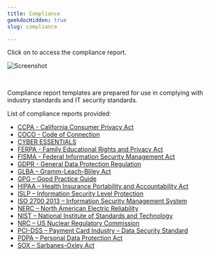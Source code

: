 ```yaml
---
title: Compliance
geekdocHidden: true
slug: compliance

---
```


Click on <Compliance> to access the compliance report.

![Screenshot](/cloud_vista/siem/images/compliance.png)

&nbsp;

Compliance report templates are prepared for use in complying with industry standards and IT security standards. 


List of compliance reports provided:

* <a href="/cloud_vista/siem/reports/compliance/ccpa">CCPA - California Consumer Privacy Act</a>
* <a href="/cloud_vista/siem/reports/compliance/coco">COCO - Code of Connection</a>
* <a href="/cloud_vista/siem/reports/compliance/cyberessentials">CYBER ESSENTIALS</a>
* <a href="/cloud_vista/siem/reports/compliance/ferpa">FERPA - Family Educational Rights and Privacy Act</a>
* <a href="/cloud_vista/siem/reports/compliance/fisma">FISMA - Federal Information Security Management Act</a>
* <a href="/cloud_vista/siem/reports/compliance/gdpr">GDPR - General Data Protection Regulation</a>
* <a href="/cloud_vista/siem/reports/compliance/glba">GLBA – Gramm-Leach-Bliley Act</a>
* <a href="/cloud_vista/siem/reports/compliance/gpg">GPG – Good Practice Guide</a>
* <a href="/cloud_vista/siem/reports/compliance/hipaa">HIPAA – Health Insurance Portability and Accountability Act</a>
* <a href="/cloud_vista/siem/reports/compliance/islp">ISLP – Information Security Level Protection</a>
* <a href="/cloud_vista/siem/reports/compliance/iso27002013">ISO 2700 2013 – Information Security Management System</a>
* <a href="/cloud_vista/siem/reports/compliance/nerc">NERC – North American Electric Reliability</a>
* <a href="/cloud_vista/siem/reports/compliance/nist">NIST – National Institute of Standards and Technology</a>
* <a href="/cloud_vista/siem/reports/compliance/nrc">NRC – US Nuclear Regulatory Commission</a>
* <a href="/cloud_vista/siem/reports/compliance/pcidss">PCI-DSS – Payment Card Industry – Data Security Standard</a>
* <a href="/cloud_vista/siem/reports/compliance/pdpa">PDPA – Personal Data Protection Act</a>
* <a href="/cloud_vista/siem/reports/compliance/sox">SOX – Sarbanes-Oxley Act</a>

